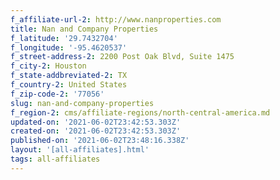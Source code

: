 ```yaml
---
f_affiliate-url-2: http://www.nanproperties.com
title: Nan and Company Properties
f_latitude: '29.7432704'
f_longitude: '-95.4620537'
f_street-address-2: 2200 Post Oak Blvd, Suite 1475­
f_city-2: Houston­
f_state-addbreviated-2: TX­
f_country-2: United States
f_zip-code-2: '77056'
slug: nan-and-company-properties
f_region-2: cms/affiliate-regions/north-central-america.md
updated-on: '2021-06-02T23:42:53.303Z'
created-on: '2021-06-02T23:42:53.303Z'
published-on: '2021-06-02T23:48:16.338Z'
layout: '[all-affiliates].html'
tags: all-affiliates
---
```



